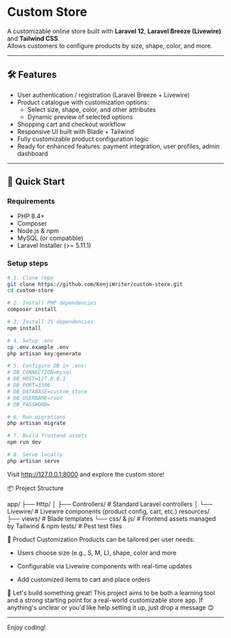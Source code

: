 # Custom Store

A customizable online store built with **Laravel 12**, **Laravel Breeze (Livewire)** and **Tailwind CSS**.  
Allows customers to configure products by size, shape, color, and more.

---

## 🛠️ Features

- User authentication / registration (Laravel Breeze + Livewire)
- Product catalogue with customization options:
  - Select size, shape, color, and other attributes
  - Dynamic preview of selected options
- Shopping cart and checkout workflow
- Responsive UI built with Blade + Tailwind
- Fully customizable product configuration logic
- Ready for enhanced features: payment integration, user profiles, admin dashboard

---

## 🚀 Quick Start

### Requirements

- PHP 8.4+
- Composer
- Node.js & npm
- MySQL (or compatible)
- Laravel Installer (>= 5.11.1)

### Setup steps

```bash
# 1. Clone repo
git clone https://github.com/KenjiWriter/custom-store.git
cd custom-store

# 2. Install PHP dependencies
composer install

# 3. Install JS dependencies
npm install

# 4. Setup .env
cp .env.example .env
php artisan key:generate

# 5. Configure DB in .env:
# DB_CONNECTION=mysql
# DB_HOST=127.0.0.1
# DB_PORT=3306
# DB_DATABASE=custom_store
# DB_USERNAME=root
# DB_PASSWORD=

# 6. Run migrations
php artisan migrate

# 7. Build frontend assets
npm run dev

# 8. Serve locally
php artisan serve
```



Visit http://127.0.0.1:8000 and explore the custom store!

📦 Project Structure

app/
├── Http/
│   ├── Controllers/      # Standard Laravel controllers
│   └── Livewire/         # Livewire components (product config, cart, etc.)
resources/
├── views/                # Blade templates
└── css/ & js/            # Frontend assets managed by Tailwind & npm
tests/                    # Pest test files

🎯 Product Customization
Products can be tailored per user needs:

* Users choose size (e.g., S, M, L), shape, color and more

* Configurable via Livewire components with real-time updates

* Add customized items to cart and place orders

🚀 Let's build something great!
This project aims to be both a learning tool and a strong starting point for a real-world customizable store app.
If anything's unclear or you'd like help setting it up, just drop a message 😊

--------------------------------

Enjoy coding!
